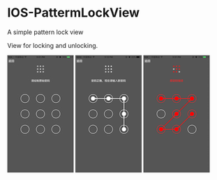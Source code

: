 # IOS-PattermLockView
A simple pattern lock view

View for locking and unlocking.

![svg](https://github.com/zhique/IOS-PattermView/blob/master/art/empty.jpg) ![svg](https://github.com/zhique/IOS-PattermView/blob/master/art/setup.png) ![svg](https://github.com/zhique/IOS-PattermView/blob/master/art/error.png)
